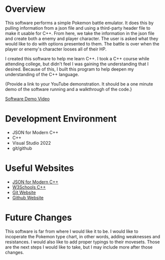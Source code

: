 # Overview

This software performs a simple Pokemon battle emulator. It does this by pulling information from a json file and using a third-party header file to make it usable for C++. From here, we take the information in the json file and create both a enemy and player character. The user is asked what they would like to do with options presented to them. The battle is over when the player or enemy's character looses all of their HP.

I created this software to help me learn C++. I took a C++ course while attending college, but didn't feel I was gaining the understanding that I desired. Because of this, I built this program to help deepen my understanding of the C++ language.

{Provide a link to your YouTube demonstration.  It should be a one minute demo of the software running and a walkthrough of the code.}

[Software Demo Video](http://youtube.link.goes.here)

# Development Environment

* JSON for Modern C++
* C++
* Visual Studio 2022
* git/github

# Useful Websites

* [JSON for Modern C++](https://github.com/nlohmann/json)
* [W3Schools C++](https://www.w3schools.com/cpp/)
* [Git Website](https://git-scm.com/download)
* [Github Website](https://github.com/)

# Future Changes

This software is far from where I would like it to be. I would like to incoperate the Pokemon type chart, in other words, adding weaknesses and resistances. I would also like to add proper typings to their movesets. Those are the next steps I would like to take, but I may include more after those changes.
